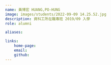 ```yaml
---
name: 黃博宏 HUANG,PO-HUNG
image: images/students/2022-09-09 14.25.52.jpg
description: 資科工所在職專班 2019/09 入學
role: alumni

aliases:

links:
    home-page:
    email:
    github:
---
```

